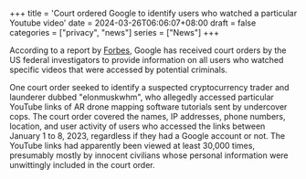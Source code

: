 +++
title = 'Court ordered Google to identify users who watched a particular Youtube video'
date = 2024-03-26T06:06:07+08:00
draft = false
categories = ["privacy", "news"]
series = ["News"]
+++

According to a report by [Forbes](https://www.forbes.com/sites/thomasbrewster/2024/03/22/feds-ordered-google-to-unmask-certain-youtube-users-critics-say-its-terrifying/), Google has received court orders by the US federal investigators to provide information on all users who watched specific videos that were accessed by potential criminals.

One court order seeked to identify a suspected cryptocurrency trader and launderer dubbed "elonmuskwhm", who allegedly accessed particular YouTube links of AR drone mapping software tutorials sent by undercover cops. The court order covered the  names, IP addresses, phone numbers, location, and user activity of users who accessed the links between January 1 to 8, 2023, regardless if they had a Google account or not. The YouTube links had apparently been viewed at least 30,000 times, presumably mostly by innocent civilians whose personal information were unwittingly included in the court order.